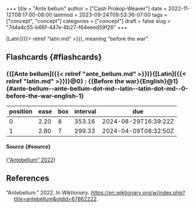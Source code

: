 +++
title = "Ante bellum"
author = ["Cash Prokop-Weaver"]
date = 2022-11-12T08:17:00-08:00
lastmod = 2023-09-24T09:53:36-07:00
tags = ["concept", "concept"]
categories = ["concept"]
draft = false
slug = "7d4a4c55-b66f-447e-8b27-f64eeed59f26"
+++

[Latin]({{< relref "latin.md" >}}), meaning "before the war".


## Flashcards {#flashcards}


### {{[Ante bellum]({{< relref "ante_bellum.md" >}})}{[Latin]({{< relref "latin.md" >}})}@0} : {{Before the war}{English}@1} {#ante-bellum--ante-bellum-dot-md--latin--latin-dot-md--0-before-the-war-english-1}

| position | ease | box | interval | due                  |
|----------|------|-----|----------|----------------------|
| 0        | 2.20 | 8   | 353.16   | 2024-08-29T16:39:22Z |
| 1        | 2.80 | 7   | 299.33   | 2024-04-09T08:32:50Z |


#### Source {#source}

(<a href="#citeproc_bib_item_1">“Antebellum” 2022</a>)

## References

<style>.csl-entry{text-indent: -1.5em; margin-left: 1.5em;}</style><div class="csl-bib-body">
  <div class="csl-entry"><a id="citeproc_bib_item_1"></a>“Antebellum.” 2022. In <i>Wiktionary</i>. <a href="https://en.wiktionary.org/w/index.php?title=antebellum&oldid=67862222">https://en.wiktionary.org/w/index.php?title=antebellum&#38;oldid=67862222</a>.</div>
</div>
